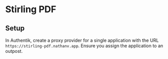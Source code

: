 # Stirling PDF

## Setup

In Authentik, create a proxy provider for a single application with the URL
`https://stirling-pdf.nathanv.app`. Ensure you assign the application to an outpost.
